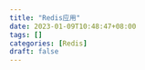 ```yaml
---
title: "Redis应用"
date: 2023-01-09T10:48:47+08:00
tags: []
categories: [Redis]
draft: false
---
```


